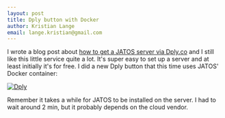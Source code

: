 ```yaml
---
layout: post
title: Dply button with Docker
author: Kristian Lange
email: lange.kristian@gmail.com
---
```


I wrote a blog post about [how to get a JATOS server via Dply.co](JATOS-with-Dply) and I still like this little service quite a lot. It's super easy to set up a server and at least initially it's for free. I did a new Dply button that this time uses JATOS' Docker container:

[![Dply](https://dply.co/b.svg)](https://dply.co/b/zkSCX6Cx) 

Remember it takes a while for JATOS to be installed on the server. I had to wait around 2 min, but it probably depends on the cloud vendor.
